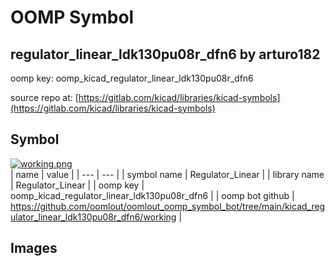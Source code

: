 # OOMP Symbol  
## regulator_linear_ldk130pu08r_dfn6  by arturo182  
  
oomp key: oomp_kicad_regulator_linear_ldk130pu08r_dfn6  
  
source repo at: [https://gitlab.com/kicad/libraries/kicad-symbols](https://gitlab.com/kicad/libraries/kicad-symbols)  
## Symbol  
  
[![working.png](working_600.png)](working.png)  
| name | value | 
| --- | --- | 
| symbol name | Regulator_Linear | 
| library name | Regulator_Linear | 
| oomp key | oomp_kicad_regulator_linear_ldk130pu08r_dfn6 | 
| oomp bot github | https://github.com/oomlout/oomlout_oomp_symbol_bot/tree/main/kicad_regulator_linear_ldk130pu08r_dfn6/working | 
## Images  
